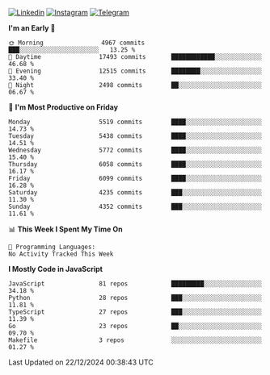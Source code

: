 [![Linkedin](https://img.shields.io/badge/-Archie-blue?style=flat-square&labelColor=gray&logo=Linkedin&logoColor=white&link=https://www.linkedin.com/in/archisdi)](https://www.linkedin.com/in/archisdi)
[![Instagram](https://img.shields.io/badge/-@archisdi-orange?style=flat-square&labelColor=gray&logo=Instagram&logoColor=white&link=https://www.instagram.com/archisdi)](https://www.instagram.com/archisdi)
[![Telegram](https://img.shields.io/badge/-aai-informational?style=flat-square&labelColor=gray&logo=telegram&logoColor=white&link=https://t.me/archisdi)](https://t.me/archisdi)

<!--START_SECTION:waka-->
**I'm an Early 🐤** 

```text
🌞 Morning                4967 commits        ███░░░░░░░░░░░░░░░░░░░░░░   13.25 % 
🌆 Daytime                17493 commits       ████████████░░░░░░░░░░░░░   46.68 % 
🌃 Evening                12515 commits       ████████░░░░░░░░░░░░░░░░░   33.40 % 
🌙 Night                  2498 commits        ██░░░░░░░░░░░░░░░░░░░░░░░   06.67 % 
```
📅 **I'm Most Productive on Friday** 

```text
Monday                   5519 commits        ████░░░░░░░░░░░░░░░░░░░░░   14.73 % 
Tuesday                  5438 commits        ████░░░░░░░░░░░░░░░░░░░░░   14.51 % 
Wednesday                5772 commits        ████░░░░░░░░░░░░░░░░░░░░░   15.40 % 
Thursday                 6058 commits        ████░░░░░░░░░░░░░░░░░░░░░   16.17 % 
Friday                   6099 commits        ████░░░░░░░░░░░░░░░░░░░░░   16.28 % 
Saturday                 4235 commits        ███░░░░░░░░░░░░░░░░░░░░░░   11.30 % 
Sunday                   4352 commits        ███░░░░░░░░░░░░░░░░░░░░░░   11.61 % 
```


📊 **This Week I Spent My Time On** 

```text
💬 Programming Languages: 
No Activity Tracked This Week
```

**I Mostly Code in JavaScript** 

```text
JavaScript               81 repos            █████████░░░░░░░░░░░░░░░░   34.18 % 
Python                   28 repos            ███░░░░░░░░░░░░░░░░░░░░░░   11.81 % 
TypeScript               27 repos            ███░░░░░░░░░░░░░░░░░░░░░░   11.39 % 
Go                       23 repos            ██░░░░░░░░░░░░░░░░░░░░░░░   09.70 % 
Makefile                 3 repos             ░░░░░░░░░░░░░░░░░░░░░░░░░   01.27 % 
```




 Last Updated on 22/12/2024 00:38:43 UTC
<!--END_SECTION:waka-->
